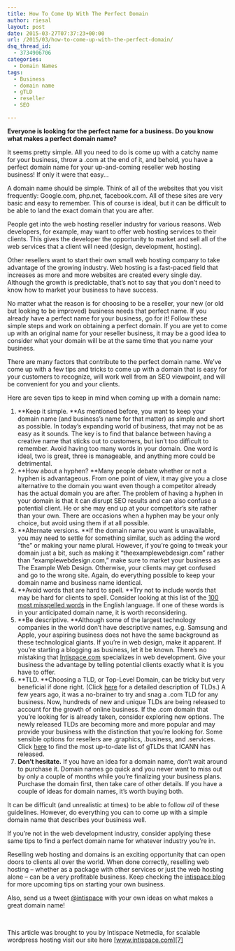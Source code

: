 ```yaml
---
title: How To Come Up With The Perfect Domain
author: riesal
layout: post
date: 2015-03-27T07:37:23+00:00
url: /2015/03/how-to-come-up-with-the-perfect-domain/
dsq_thread_id:
  - 3734906706
categories:
  - Domain Names
tags:
  - Business
  - domain name
  - gTLD
  - reseller
  - SEO

---
```

**Everyone is looking for the perfect name for a business. Do you know what makes a perfect domain name?**

It seems pretty simple. All you need to do is come up with a catchy name for your business, throw a .com at the end of it, and behold, you have a perfect domain name for your up-and-coming reseller web hosting business! If only it were that easy…

A domain name should be simple. Think of all of the websites that you visit frequently: Google.com, php.net, facebook.com. All of these sites are very basic and easy to remember. This of course is ideal, but it can be difficult to be able to land the exact domain that you are after.

People get into the web hosting reseller industry for various reasons. Web developers, for example, may want to offer web hosting services to their clients. This gives the developer the opportunity to market and sell all of the web services that a client will need (design, development, hosting).

Other resellers want to start their own small web hosting company to take advantage of the growing industry. Web hosting is a fast-paced field that increases as more and more websites are created every single day. Although the growth is predictable, that’s not to say that you don’t need to know how to market your business to have success.

No matter what the reason is for choosing to be a reseller, your new (or old but looking to be improved) business needs that perfect name. If you already have a perfect name for your business, go for it! Follow these simple steps and work on obtaining a perfect domain. If you are yet to come up with an original name for your reseller business, it may be a good idea to consider what your domain will be at the same time that you name your business.

There are many factors that contribute to the perfect domain name. We’ve come up with a few tips and tricks to come up with a domain that is easy for your customers to recognize, will work well from an SEO viewpoint, and will be convenient for you and your clients.

Here are seven tips to keep in mind when coming up with a domain name:

  1. **Keep it simple. **As mentioned before, you want to keep your domain name (and business’s name for that matter) as simple and short as possible. In today’s expanding world of business, that may not be as easy as it sounds. The key is to find that balance between having a creative name that sticks out to customers, but isn’t too difficult to remember. Avoid having too many words in your domain. One word is ideal, two is great, three is manageable, and anything more could be detrimental.
  2. **How about a hyphen? **Many people debate whether or not a hyphen is advantageous. From one point of view, it may give you a close alternative to the domain you want even though a competitor already has the actual domain you are after. The problem of having a hyphen in your domain is that it can disrupt SEO results and can also confuse a potential client. He or she may end up at your competitor’s site rather than your own. There are occasions when a hyphen may be your only choice, but avoid using them if at all possible.
  3. **Alternate versions. **If the domain name you want is unavailable, you may need to settle for something similar, such as adding the word “the” or making your name plural. However, if you’re going to tweak your domain just a bit, such as making it “theexamplewebdesign.com” rather than “examplewebdesign.com,” make sure to market your business as The Example Web Design. Otherwise, your clients may get confused and go to the wrong site. Again, do everything possible to keep your domain name and business name identical.
  4. **Avoid words that are hard to spell. **Try not to include words that may be hard for clients to spell. Consider looking at this list of the [100 most misspelled words][1] in the English language. If one of these words is in your anticipated domain name, it is worth reconsidering.
  5. **Be descriptive. **Although some of the largest technology companies in the world don’t have descriptive names, e.g. Samsung and Apple, your aspiring business does not have the same background as these technological giants. If you’re in web design, make it apparent. If you’re starting a blogging as business, let it be known. There’s no mistaking that [Intispace.com][2] specializes in web development. Give your business the advantage by telling potential clients exactly what it is you have to offer.
  6. **TLD. **Choosing a TLD, or Top-Level Domain, can be tricky but very beneficial if done right. (Click [here][3] for a detailed description of TLDs.) A few years ago, it was a no-brainer to try and snag a .com TLD for any business. Now, hundreds of new and unique TLDs are being released to account for the growth of online business. If the .com domain that you’re looking for is already taken, consider exploring new options. The newly released TLDs are becoming more and more popular and may provide your business with the distinction that you’re looking for. Some sensible options for resellers are .graphics, .business, and .services. Click [here][4] to find the most up-to-date list of gTLDs that ICANN has released.
  7. **Don’t hesitate.** If you have an idea for a domain name, don’t wait around to purchase it. Domain names go quick and you never want to miss out by only a couple of months while you’re finalizing your business plans. Purchase the domain first, then take care of other details. If you have a couple of ideas for domain names, it’s worth buying both.

It can be difficult (and unrealistic at times) to be able to follow _all_ of these guidelines. However, do everything you can to come up with a simple domain name that describes your business well.

If you’re not in the web development industry, consider applying these same tips to find a perfect domain name for whatever industry you’re in.

Reselling web hosting and domains is an exciting opportunity that can open doors to clients all over the world. When done correctly, reselling web hosting – whether as a package with other services or just the web hosting alone – can be a very profitable business. Keep checking the [intispace blog][5] for more upcoming tips on starting your own business.

Also, send us a tweet [@intispace][6] with your own ideas on what makes a great domain name!

&nbsp;

This article was brought to you by Intispace Netmedia, for scalable wordpress hosting visit our site here [www.intispace.com][7]

 [1]: http://grammar.yourdictionary.com/spelling-and-word-lists/misspelled.html
 [2]: http://intispace.com
 [3]: http://blog.intispace.com/2015/03/a-glance-of-top-level-domains-and-subdomains/
 [4]: http://newgtlds.icann.org/en/program-status/delegated-strings
 [5]: http://blog.intispace.com
 [6]: https://twitter.com/intispace
 [7]: https://intispace.com